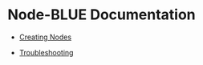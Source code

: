 # Node-BLUE Documentation

* [Creating Nodes](/creating-nodes)

* [Troubleshooting](/troubleshooting)

  

